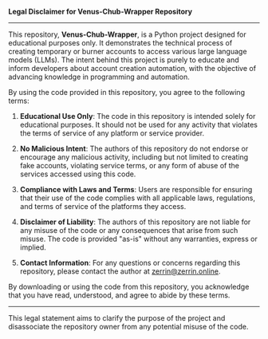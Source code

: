 **Legal Disclaimer for Venus-Chub-Wrapper Repository**

---

This repository, **Venus-Chub-Wrapper**, is a Python project designed for educational purposes only. It demonstrates the technical process of creating temporary or burner accounts to access various large language models (LLMs). The intent behind this project is purely to educate and inform developers about account creation automation, with the objective of advancing knowledge in programming and automation.

By using the code provided in this repository, you agree to the following terms:

1. **Educational Use Only**: The code in this repository is intended solely for educational purposes. It should not be used for any activity that violates the terms of service of any platform or service provider.

2. **No Malicious Intent**: The authors of this repository do not endorse or encourage any malicious activity, including but not limited to creating fake accounts, violating service terms, or any form of abuse of the services accessed using this code.

3. **Compliance with Laws and Terms**: Users are responsible for ensuring that their use of the code complies with all applicable laws, regulations, and terms of service of the platforms they access.

4. **Disclaimer of Liability**: The authors of this repository are not liable for any misuse of the code or any consequences that arise from such misuse. The code is provided "as-is" without any warranties, express or implied.

5. **Contact Information**: For any questions or concerns regarding this repository, please contact the author at zerrin@zerrin.online.

By downloading or using the code from this repository, you acknowledge that you have read, understood, and agree to abide by these terms.

---

This legal statement aims to clarify the purpose of the project and disassociate the repository owner from any potential misuse of the code.
